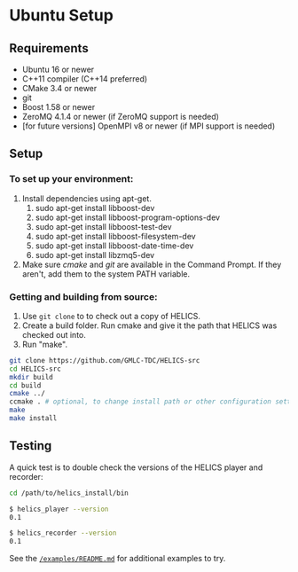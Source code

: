 # Ubuntu Setup

## Requirements

* Ubuntu 16 or newer
* C++11 compiler (C++14 preferred)
* CMake 3.4 or newer
* git
* Boost 1.58 or newer
* ZeroMQ 4.1.4 or newer (if ZeroMQ support is needed)
* [for future versions] OpenMPI v8 or newer (if MPI support is needed)

## Setup

### To set up your environment:

   1. Install dependencies using apt-get.
      1. sudo apt-get install libboost-dev
      2. sudo apt-get install libboost-program-options-dev
      3. sudo apt-get install libboost-test-dev
      4. sudo apt-get install libboost-filesystem-dev
      5. sudo apt-get install libboost-date-time-dev
      6. sudo apt-get install libzmq5-dev
   2. Make sure *cmake* and *git* are available in the Command Prompt. If they aren't, add them to the system PATH variable.

### Getting and building from source:

1. Use `git clone` to to check out a copy of HELICS.
2. Create a build folder. Run cmake and give it the path that HELICS was checked out into.
3. Run "make".

```bash
git clone https://github.com/GMLC-TDC/HELICS-src
cd HELICS-src
mkdir build
cd build
cmake ../
ccmake . # optional, to change install path or other configuration settings
make
make install
```

## Testing

A quick test is to double check the versions of the HELICS player and recorder:

```bash
cd /path/to/helics_install/bin

$ helics_player --version
0.1

$ helics_recorder --version
0.1
```

See the [`/examples/README.md`](./examples/README.md) for additional examples to try.


